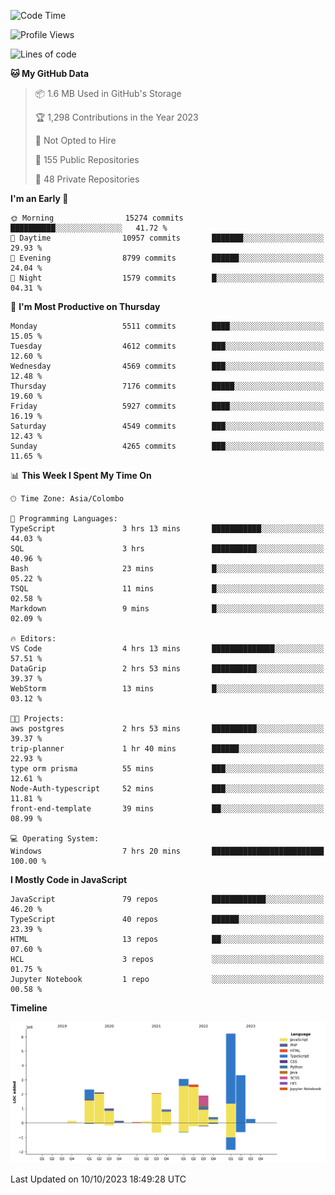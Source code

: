 
<!--START_SECTION:waka-->
![Code Time](http://img.shields.io/badge/Code%20Time-1%2C196%20hrs%2025%20mins-blue)

![Profile Views](http://img.shields.io/badge/Profile%20Views-0-blue)

![Lines of code](https://img.shields.io/badge/From%20Hello%20World%20I%27ve%20Written-26.7%20million%20lines%20of%20code-blue)

**🐱 My GitHub Data** 

> 📦 1.6 MB Used in GitHub's Storage 
 > 
> 🏆 1,298 Contributions in the Year 2023
 > 
> 🚫 Not Opted to Hire
 > 
> 📜 155 Public Repositories 
 > 
> 🔑 48 Private Repositories 
 > 
**I'm an Early 🐤** 

```text
🌞 Morning                15274 commits       ██████████░░░░░░░░░░░░░░░   41.72 % 
🌆 Daytime                10957 commits       ███████░░░░░░░░░░░░░░░░░░   29.93 % 
🌃 Evening                8799 commits        ██████░░░░░░░░░░░░░░░░░░░   24.04 % 
🌙 Night                  1579 commits        █░░░░░░░░░░░░░░░░░░░░░░░░   04.31 % 
```
📅 **I'm Most Productive on Thursday** 

```text
Monday                   5511 commits        ████░░░░░░░░░░░░░░░░░░░░░   15.05 % 
Tuesday                  4612 commits        ███░░░░░░░░░░░░░░░░░░░░░░   12.60 % 
Wednesday                4569 commits        ███░░░░░░░░░░░░░░░░░░░░░░   12.48 % 
Thursday                 7176 commits        █████░░░░░░░░░░░░░░░░░░░░   19.60 % 
Friday                   5927 commits        ████░░░░░░░░░░░░░░░░░░░░░   16.19 % 
Saturday                 4549 commits        ███░░░░░░░░░░░░░░░░░░░░░░   12.43 % 
Sunday                   4265 commits        ███░░░░░░░░░░░░░░░░░░░░░░   11.65 % 
```


📊 **This Week I Spent My Time On** 

```text
🕑︎ Time Zone: Asia/Colombo

💬 Programming Languages: 
TypeScript               3 hrs 13 mins       ███████████░░░░░░░░░░░░░░   44.03 % 
SQL                      3 hrs               ██████████░░░░░░░░░░░░░░░   40.96 % 
Bash                     23 mins             █░░░░░░░░░░░░░░░░░░░░░░░░   05.22 % 
TSQL                     11 mins             █░░░░░░░░░░░░░░░░░░░░░░░░   02.58 % 
Markdown                 9 mins              █░░░░░░░░░░░░░░░░░░░░░░░░   02.09 % 

🔥 Editors: 
VS Code                  4 hrs 13 mins       ██████████████░░░░░░░░░░░   57.51 % 
DataGrip                 2 hrs 53 mins       ██████████░░░░░░░░░░░░░░░   39.37 % 
WebStorm                 13 mins             █░░░░░░░░░░░░░░░░░░░░░░░░   03.12 % 

🐱‍💻 Projects: 
aws postgres             2 hrs 53 mins       ██████████░░░░░░░░░░░░░░░   39.37 % 
trip-planner             1 hr 40 mins        ██████░░░░░░░░░░░░░░░░░░░   22.93 % 
type orm prisma          55 mins             ███░░░░░░░░░░░░░░░░░░░░░░   12.61 % 
Node-Auth-typescript     52 mins             ███░░░░░░░░░░░░░░░░░░░░░░   11.81 % 
front-end-template       39 mins             ██░░░░░░░░░░░░░░░░░░░░░░░   08.99 % 

💻 Operating System: 
Windows                  7 hrs 20 mins       █████████████████████████   100.00 % 
```

**I Mostly Code in JavaScript** 

```text
JavaScript               79 repos            ████████████░░░░░░░░░░░░░   46.20 % 
TypeScript               40 repos            ██████░░░░░░░░░░░░░░░░░░░   23.39 % 
HTML                     13 repos            ██░░░░░░░░░░░░░░░░░░░░░░░   07.60 % 
HCL                      3 repos             ░░░░░░░░░░░░░░░░░░░░░░░░░   01.75 % 
Jupyter Notebook         1 repo              ░░░░░░░░░░░░░░░░░░░░░░░░░   00.58 % 
```



**Timeline**

![Lines of Code chart](https://raw.githubusercontent.com/ccweerasinghe1994/ccweerasinghe1994/master/assets/bar_graph.png)


 Last Updated on 10/10/2023 18:49:28 UTC
<!--END_SECTION:waka-->
